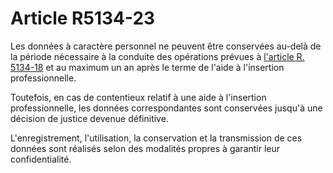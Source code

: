 # Article R5134-23

Les données à caractère personnel ne peuvent être conservées au-delà de la période nécessaire à la conduite des opérations prévues à [l'article R. 5134-18][1] et au maximum un an après le terme de l'aide à l'insertion professionnelle. 

Toutefois, en cas de contentieux relatif à une aide à l'insertion professionnelle, les données correspondantes sont conservées jusqu'à une décision de justice devenue définitive.

L'enregistrement, l'utilisation, la conservation et la transmission de ces données sont réalisés selon des modalités propres à garantir leur confidentialité.

 [1]: /affichCodeArticle.do?cidTexte=LEGITEXT000006072050&idArticle=LEGIARTI000018494704&dateTexte=&categorieLien=cid